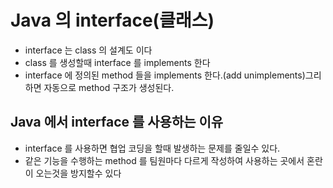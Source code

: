 # Java 의 interface(클래스)
* interface 는 class 의 설계도 이다
* class 를 생성할때 interface 를 implements 한다
* interface 에 정의된 method 들을 implements 한다.(add unimplements)그리하면 자동으로 method 구조가 생성된다.

## Java 에서 interface 를 사용하는 이유
* interface 를 사용하면 협업 코딩을 할때 발생하는 문제를 줄일수 있다.
* 같은 기능을 수행하는 method 를 팀원마다 다르게 작성하여 사용하는 곳에서 혼란이 오는것을 방지할수 있다	